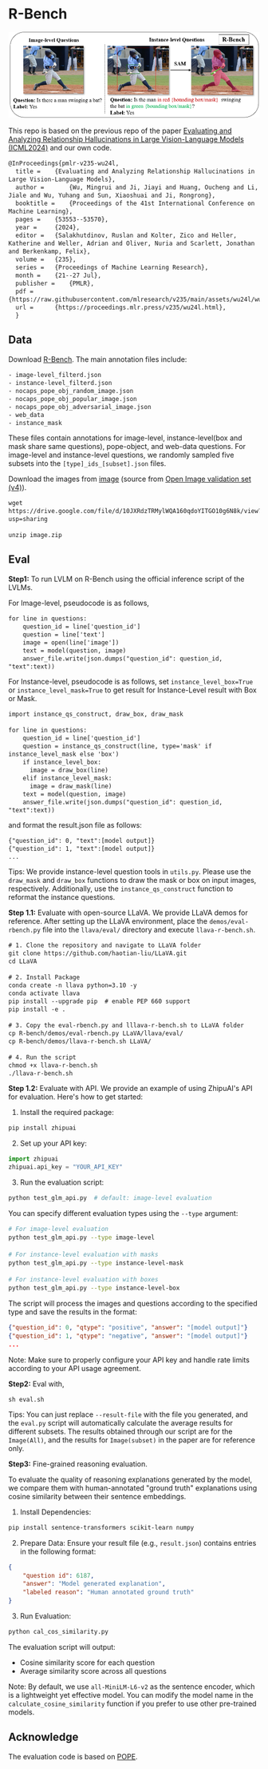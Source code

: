 # R-Bench
![teaser](assets/r-bench.png)

This repo is based on the previous repo of the paper [Evaluating and Analyzing Relationship Hallucinations in Large Vision-Language Models (ICML2024)](https://www.bing.com/ck/a?!&&p=2f0bd6012a4f4b51JmltdHM9MTcxOTM2MDAwMCZpZ3VpZD0zMjgwNWY0Mi03YmRkLTZkYzEtMTdmNi00YzE3N2FiYjZjODUmaW5zaWQ9NTE4OQ&ptn=3&ver=2&hsh=3&fclid=32805f42-7bdd-6dc1-17f6-4c177abb6c85&psq=Evaluating+and+analyzing+relationship&u=a1aHR0cHM6Ly9hcnhpdi5vcmcvaHRtbC8yNDA2LjE2NDQ5djE&ntb=1) and our own code.

```
@InProceedings{pmlr-v235-wu24l,
  title = 	 {Evaluating and Analyzing Relationship Hallucinations in Large Vision-Language Models},
  author =       {Wu, Mingrui and Ji, Jiayi and Huang, Oucheng and Li, Jiale and Wu, Yuhang and Sun, Xiaoshuai and Ji, Rongrong},
  booktitle = 	 {Proceedings of the 41st International Conference on Machine Learning},
  pages = 	 {53553--53570},
  year = 	 {2024},
  editor = 	 {Salakhutdinov, Ruslan and Kolter, Zico and Heller, Katherine and Weller, Adrian and Oliver, Nuria and Scarlett, Jonathan and Berkenkamp, Felix},
  volume = 	 {235},
  series = 	 {Proceedings of Machine Learning Research},
  month = 	 {21--27 Jul},
  publisher =    {PMLR},
  pdf = 	 {https://raw.githubusercontent.com/mlresearch/v235/main/assets/wu24l/wu24l.pdf},
  url = 	 {https://proceedings.mlr.press/v235/wu24l.html},
  }
```


## Data
Download [R-Bench](https://drive.google.com/file/d/1sqO0MWBg_HXp5cIKb-nstjNEEk5crUWH/view?usp=sharing).
The main annotation files include:
```
- image-level_filterd.json
- instance-level_filterd.json
- nocaps_pope_obj_random_image.json
- nocaps_pope_obj_popular_image.json
- nocaps_pope_obj_adversarial_image.json
- web_data
- instance_mask
```
These files contain annotations for image-level, instance-level(box and mask share same questions), pope-object, and web-data questions. For image-level and instance-level questions, we randomly sampled five subsets into the `[type]_ids_[subset].json` files.

Download the images from [image](https://drive.google.com/file/d/10JXRdzTRMylWQA160qdoYITGO10g6N8k/view?usp=sharing) (source from [Open Image validation set (v4)](https://storage.googleapis.com/openimages/web/download_v7.html)).

```
wget https://drive.google.com/file/d/10JXRdzTRMylWQA160qdoYITGO10g6N8k/view?usp=sharing

unzip image.zip
```

## Eval
**Step1:** To run LVLM on R-Bench using the official inference script of the LVLMs.

For Image-level, pseudocode is as follows,
```
for line in questions:
    question_id = line['question_id']
    question = line['text']
    image = open(line['image'])
    text = model(question, image)
    answer_file.write(json.dumps("question_id": question_id, "text":text))
```

For Instance-level, pseudocode is as follows, set ```instance_level_box=True``` or ```instance_level_mask=True``` to get result for Instance-Level result with Box or Mask.
```
import instance_qs_construct, draw_box, draw_mask

for line in questions:
    question_id = line['question_id']
    question = instance_qs_construct(line, type='mask' if instance_level_mask else 'box')
    if instance_level_box:
      image = draw_box(line)
    elif instance_level_mask:
      image = draw_mask(line)
    text = model(question, image)
    answer_file.write(json.dumps("question_id": question_id, "text":text))
```

and format the result.json file as follows:
```
{"question_id": 0, "text":[model output]}
{"question_id": 1, "text":[model output]}
...
```
Tips: We provide instance-level question tools in `utils.py`. Please use the `draw_mask` and `draw_box` functions to draw the mask or box on input images, respectively. Additionally, use the `instance_qs_construct` function to reformat the instance questions.

**Step 1.1:** Evaluate with open-source LLaVA.
We provide LLaVA demos for reference. After setting up the LLaVA environment, place the `demos/eval-rbench.py` file into the `llava/eval/` directory and execute `llava-r-bench.sh`.
```
# 1. Clone the repository and navigate to LLaVA folder
git clone https://github.com/haotian-liu/LLaVA.git
cd LLaVA

# 2. Install Package
conda create -n llava python=3.10 -y
conda activate llava
pip install --upgrade pip  # enable PEP 660 support
pip install -e .

# 3. Copy the eval-rbench.py and lllava-r-bench.sh to LLaVA folder
cp R-bench/demos/eval-rbench.py LLaVA/llava/eval/
cp R-bench/demos/llava-r-bench.sh LLaVA/

# 4. Run the script
chmod +x llava-r-bench.sh
./llava-r-bench.sh
```

**Step 1.2:** Evaluate with API.
We provide an example of using ZhipuAI's API for evaluation. Here's how to get started:

1. Install the required package:
```bash
pip install zhipuai
```

2. Set up your API key:
```python
import zhipuai
zhipuai.api_key = "YOUR_API_KEY"
```

3. Run the evaluation script:
```bash
python test_glm_api.py  # default: image-level evaluation
```

You can specify different evaluation types using the `--type` argument:
```bash
# For image-level evaluation
python test_glm_api.py --type image-level

# For instance-level evaluation with masks
python test_glm_api.py --type instance-level-mask

# For instance-level evaluation with boxes
python test_glm_api.py --type instance-level-box
```

The script will process the images and questions according to the specified type and save the results in the format:
```json
{"question_id": 0, "qtype": "positive", "answer": "[model output]"}
{"question_id": 1, "qtype": "negative", "answer": "[model output]"}
...
```
Note: Make sure to properly configure your API key and handle rate limits according to your API usage agreement. 

**Step2:** Eval with,
```
sh eval.sh
```
Tips: You can just replace ```--result-file``` with the file you generated, and the ```eval.py``` script will automatically calculate the average results for different subsets. The results obtained through our script are for the ```Image(All)```, and the results for ```Image(subset)``` in the paper are for reference only.

**Step3:** Fine-grained reasoning evaluation.

To evaluate the quality of reasoning explanations generated by the model, we compare them with human-annotated "ground truth" explanations using cosine similarity between their sentence embeddings.


1. Install Dependencies:
```bash
pip install sentence-transformers scikit-learn numpy
```

2. Prepare Data:
Ensure your result file (e.g., `result.json`) contains entries in the following format:
```json
{
    "question id": 6187,
    "answer": "Model generated explanation",
    "labeled reason": "Human annotated ground truth"
}
```

3. Run Evaluation:
```bash
python cal_cos_similarity.py
```

The evaluation script will output:
- Cosine similarity score for each question
- Average similarity score across all questions

Note: By default, we use `all-MiniLM-L6-v2` as the sentence encoder, which is a lightweight yet effective model. You can modify the model name in the `calculate_cosine_similarity` function if you prefer to use other pre-trained models.


## Acknowledge
The evaluation code is based on [POPE](https://github.com/AoiDragon/POPE).
